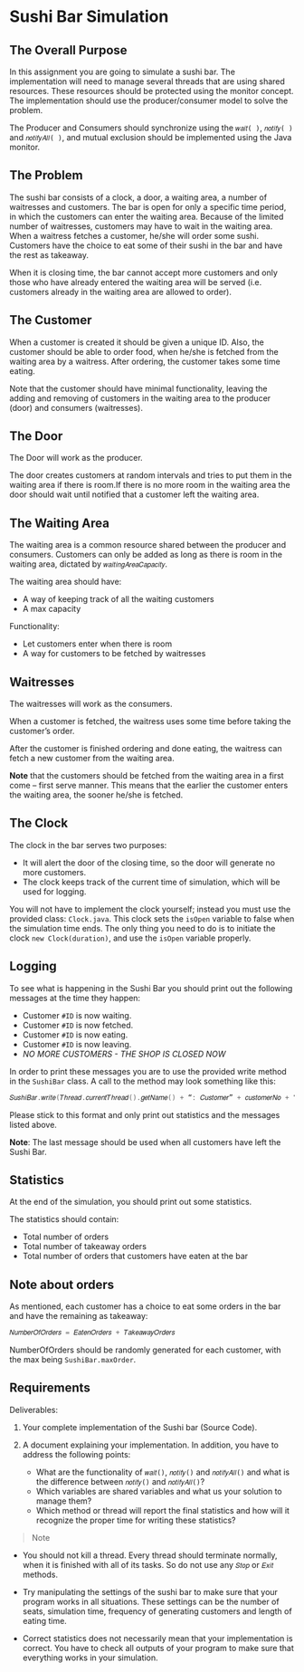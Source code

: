 # Sushi Bar Simulation

## The Overall Purpose

In this assignment you are going to simulate a sushi bar. The implementation  will need to manage several threads that are using shared resources. These resources should be protected using the monitor concept. The implementation should use the producer/consumer model to solve the problem.

The Producer and Consumers should synchronize using the `𝑤𝑎𝑖𝑡( )`, `𝑛𝑜𝑡𝑖𝑓𝑦( )` and `𝑛𝑜𝑡𝑖𝑓𝑦𝐴𝑙𝑙( )`, and
mutual exclusion should be implemented using the Java monitor.

## The Problem

The sushi bar consists of a clock, a door, a waiting area, a number of waitresses and customers. The bar is open for only a specific time period, in which the customers can enter the waiting area. Because of the limited number of waitresses, customers may have to wait in the waiting area. When a waitress fetches a customer, he/she will order some sushi. Customers have the choice to eat some of their sushi in the bar and have the rest as takeaway.

When it is closing time, the bar cannot accept more customers and only those who have already entered the waiting area will be served (i.e. customers already in the waiting area are allowed to order).

## The Customer

When a customer is created it should be given a unique ID. Also, the customer should be able to order food, when he/she is fetched from the waiting area by a waitress. After ordering, the customer takes some time eating.

Note that the customer should have minimal functionality, leaving the adding and removing of customers in the waiting area to the producer (door) and consumers (waitresses).

## The Door

The Door will work as the producer.

The door creates customers at random intervals and tries to put them in the waiting area if there is room.If there is no more room in the waiting area the door should wait until notified that a customer left the waiting area.

## The Waiting Area

The waiting area is a common resource shared between the producer and consumers. Customers can only be added as long as there is room in the waiting area, dictated by `𝑤𝑎𝑖𝑡𝑖𝑛𝑔𝐴𝑟𝑒𝑎𝐶𝑎𝑝𝑎𝑐𝑖𝑡𝑦`.

The waiting area should have:
- A way of keeping track of all the waiting customers
- A max capacity

Functionality:
- Let customers enter when there is room
- A way for customers to be fetched by waitresses

## Waitresses
The waitresses will work as the consumers.

When a customer is fetched, the waitress uses some time before taking the customer’s order.

After the customer is finished ordering and done eating, the waitress can fetch a new customer from the waiting area.

**Note** that the customers should be fetched from the waiting area in a first come – first serve manner. This means that the earlier the customer enters the waiting area, the sooner he/she is fetched.

## The Clock

The clock in the bar serves two purposes:
- It will alert the door of the closing time, so the door will generate no more customers.
- The clock keeps track of the current time of simulation, which will be used for logging.

You will not have to implement the clock yourself; instead you must use the provided class: `Clock.java`. This clock sets the `isOpen` variable to false when the simulation time ends. The only thing you need to do is to initiate the clock `new Clock(duration)`, and use the `isOpen` variable properly.

## Logging
To see what is happening in the Sushi Bar you should print out the following messages at the time they happen:
- Customer `#ID` is now waiting.
- Customer `#ID` is now fetched.
- Customer `#ID` is now eating.
- Customer `#ID` is now leaving.
- _NO MORE CUSTOMERS - THE SHOP IS CLOSED NOW_

In order to print these messages you are to use the provided write method in the `SushiBar` class. A call to the method may look something like this:
```java
𝑆𝑢𝑠ℎ𝑖𝐵𝑎𝑟.𝑤𝑟𝑖𝑡𝑒(𝑇ℎ𝑟𝑒𝑎𝑑.𝑐𝑢𝑟𝑟𝑒𝑛𝑡𝑇ℎ𝑟𝑒𝑎𝑑().𝑔𝑒𝑡𝑁𝑎𝑚𝑒() + “: 𝐶𝑢𝑠𝑡𝑜𝑚𝑒𝑟” + 𝑐𝑢𝑠𝑡𝑜𝑚𝑒𝑟𝑁𝑜 + “𝑖𝑠 𝑛𝑜𝑤 𝑐𝑟𝑒𝑎𝑡𝑒𝑑.”)`;
```

Please stick to this format and only print out statistics and the messages listed above.

**Note**: The last message should be used when all customers have left the Sushi Bar.

## Statistics

At the end of the simulation, you should print out some statistics.

The statistics should contain:
- Total number of orders
- Total number of takeaway orders
- Total number of orders that customers have eaten at the bar

## Note about orders
As mentioned, each customer has a choice to eat some orders in the bar and have the remaining as takeaway:

```java
𝑁𝑢𝑚𝑏𝑒𝑟𝑂𝑓𝑂𝑟𝑑𝑒𝑟𝑠 = 𝐸𝑎𝑡𝑒𝑛𝑂𝑟𝑑𝑒𝑟𝑠 + 𝑇𝑎𝑘𝑒𝑎𝑤𝑎𝑦𝑂𝑟𝑑𝑒𝑟𝑠
```

NumberOfOrders should be randomly generated for each customer, with the max being `SushiBar.maxOrder`.

## Requirements

Deliverables:

1. Your complete implementation of the Sushi bar (Source Code).
2. A document explaining your implementation. In addition, you have to address the following points:

    - What are the functionality of `𝑤𝑎𝑖𝑡()`, `𝑛𝑜𝑡𝑖𝑓𝑦()` and `𝑛𝑜𝑡𝑖𝑓𝑦𝐴𝑙𝑙()` and what is the difference between `𝑛𝑜𝑡𝑖𝑓𝑦()` and `𝑛𝑜𝑡𝑖𝑓𝑦𝐴𝑙𝑙()`?
    - Which variables are shared variables and what us your solution to manage them?
    - Which method or thread will report the final statistics and how will it recognize the proper time for writing these statistics?

> Note

- You should not kill a thread. Every thread should terminate normally, when it is finished with all of its tasks. So do not use any `𝑆𝑡𝑜𝑝` or `𝐸𝑥𝑖𝑡` methods.

- Try manipulating the settings of the sushi bar to make sure that your program works in all situations. These settings can be the number of seats, simulation time, frequency of generating customers and length of eating time.

- Correct statistics does not necessarily mean that your implementation is correct. You have to check all outputs of your program to make sure that everything works in your simulation.

